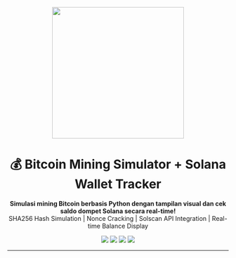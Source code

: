 <p align="center">
  <img src="https://github.com/user-attachments/assets/c69411e1-2df9-4d94-be2d-ed5590c26fd8" width="300">
</p>

<h1 align="center">💰 Bitcoin Mining Simulator + Solana Wallet Tracker</h1>

<p align="center">
  <b>Simulasi mining Bitcoin berbasis Python dengan tampilan visual dan cek saldo dompet Solana secara real-time!</b><br>
  SHA256 Hash Simulation | Nonce Cracking | Solscan API Integration | Real-time Balance Display
</p>

<p align="center">
  <img src="https://img.shields.io/badge/Python-3.10%2B-blue?logo=python">
  <img src="https://img.shields.io/badge/Solana-API-green?logo=solana">
  <img src="https://img.shields.io/badge/Mining-Simulation-orange?logo=bitcoin">
  <img src="https://img.shields.io/badge/License-MIT-lightgrey">
</p>

---
